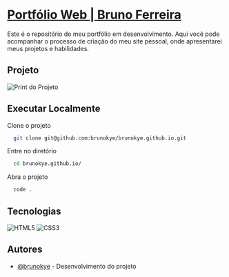 # [Portfólio Web | Bruno Ferreira](https://brunokye.github.io/)

Este é o repositório do meu portfólio em desenvolvimento. Aqui você pode acompanhar o processo de criação do meu site pessoal, onde apresentarei meus projetos e habilidades.

## Projeto

![Print do Projeto](https://i.imgur.com/rGde3qs.png)

## Executar Localmente

Clone o projeto 

```bash
  git clone git@github.com:brunokye/brunokye.github.io.git
```

Entre no diretório

```bash
  cd brunokye.github.io/
```

Abra o projeto

```bash
  code .
```

## Tecnologias

![HTML5](https://img.shields.io/badge/html5-%23E34F26.svg?style=for-the-badge&logo=html5&logoColor=white) 
![CSS3](https://img.shields.io/badge/css3-%231572B6.svg?style=for-the-badge&logo=css3&logoColor=white)

## Autores

- [@brunokye](https://github.com/brunokye) - Desenvolvimento do projeto